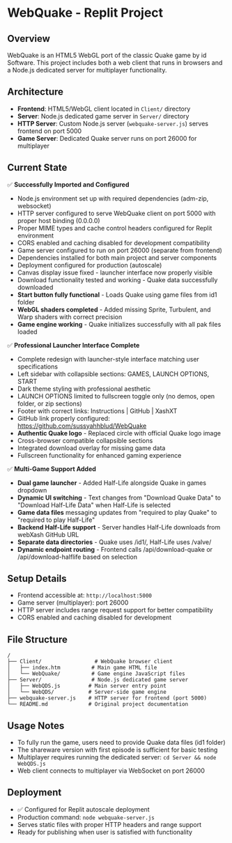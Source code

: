 # WebQuake - Replit Project

## Overview
WebQuake is an HTML5 WebGL port of the classic Quake game by id Software. This project includes both a web client that runs in browsers and a Node.js dedicated server for multiplayer functionality.

## Architecture
- **Frontend**: HTML5/WebGL client located in `Client/` directory
- **Server**: Node.js dedicated game server in `Server/` directory  
- **HTTP Server**: Custom Node.js server (`webquake-server.js`) serves frontend on port 5000
- **Game Server**: Dedicated Quake server runs on port 26000 for multiplayer

## Current State
✅ **Successfully Imported and Configured**
- Node.js environment set up with required dependencies (adm-zip, websocket)
- HTTP server configured to serve WebQuake client on port 5000 with proper host binding (0.0.0.0)
- Proper MIME types and cache control headers configured for Replit environment
- CORS enabled and caching disabled for development compatibility
- Game server configured to run on port 26000 (separate from frontend)
- Dependencies installed for both main project and server components
- Deployment configured for production (autoscale)
- Canvas display issue fixed - launcher interface now properly visible
- Download functionality tested and working - Quake data successfully downloaded
- **Start button fully functional** - Loads Quake using game files from id1 folder
- **WebGL shaders completed** - Added missing Sprite, Turbulent, and Warp shaders with correct precision
- **Game engine working** - Quake initializes successfully with all pak files loaded

✅ **Professional Launcher Interface Complete**
- Complete redesign with launcher-style interface matching user specifications
- Left sidebar with collapsible sections: GAMES, LAUNCH OPTIONS, START
- Dark theme styling with professional aesthetic
- LAUNCH OPTIONS limited to fullscreen toggle only (no demos, open folder, or zip sections)
- Footer with correct links: Instructions | GitHub | XashXT
- GitHub link properly configured: https://github.com/sussyahhblud/WebQuake
- **Authentic Quake logo** - Replaced circle with official Quake logo image
- Cross-browser compatible collapsible sections
- Integrated download overlay for missing game data
- Fullscreen functionality for enhanced gaming experience

✅ **Multi-Game Support Added**
- **Dual game launcher** - Added Half-Life alongside Quake in games dropdown
- **Dynamic UI switching** - Text changes from "Download Quake Data" to "Download Half-Life Data" when Half-Life is selected
- **Game data files** messaging updates from "required to play Quake" to "required to play Half-Life"
- **Backend Half-Life support** - Server handles Half-Life downloads from webXash GitHub URL
- **Separate data directories** - Quake uses /id1/, Half-Life uses /valve/
- **Dynamic endpoint routing** - Frontend calls /api/download-quake or /api/download-halflife based on selection

## Setup Details
- Frontend accessible at: `http://localhost:5000`
- Game server (multiplayer): port 26000
- HTTP server includes range request support for better compatibility
- CORS enabled and caching disabled for development

## File Structure
```
/
├── Client/                 # WebQuake browser client
│   ├── index.htm          # Main game HTML file
│   └── WebQuake/          # Game engine JavaScript files
├── Server/                # Node.js dedicated game server
│   ├── WebQDS.js         # Main server entry point
│   └── WebQDS/           # Server-side game engine
├── webquake-server.js    # HTTP server for frontend (port 5000)
└── README.md             # Original project documentation
```

## Usage Notes
- To fully run the game, users need to provide Quake data files (id1 folder)
- The shareware version with first episode is sufficient for basic testing
- Multiplayer requires running the dedicated server: `cd Server && node WebQDS.js`
- Web client connects to multiplayer via WebSocket on port 26000

## Deployment
- ✅ Configured for Replit autoscale deployment
- Production command: `node webquake-server.js`
- Serves static files with proper HTTP headers and range support
- Ready for publishing when user is satisfied with functionality